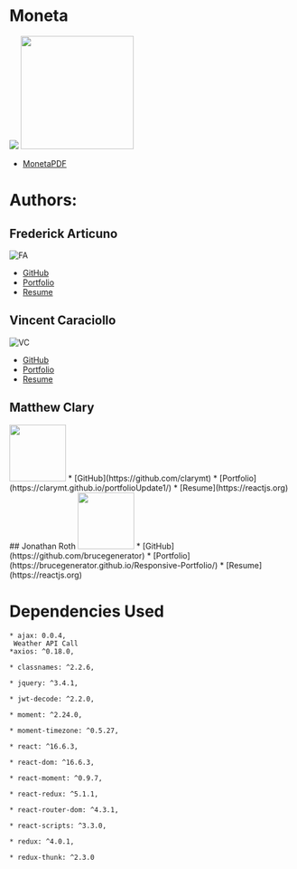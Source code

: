 # Moneta 
![](https://github.com/vin-cent321/Moneta/blob/master/client/src/components/layout/logofinal_2.jpg)
<img src='https://github.com/vin-cent321/Moneta/master/client/src/components/layout/Moneta-qr.png' 
height='200' width='200px' />
* [MonetaPDF](https://github.com/vin-cent321/Moneta/blob/master/client/src/components/layout/Montea_pdf.pdf)
# Authors:
## Frederick Articuno
![FA](https://avatars1.githubusercontent.com/u/44718784?s=100&v=4)
* [GitHub](https://github.com/fkarticuno)
* [Portfolio](https://fkarticuno.github.io/CodingPortfolio/)
* [Resume](https://fkarticuno.github.io/CodingPortfolio/Resume_DEC2019_std.pdf)
## Vincent Caraciollo
![VC](https://avatars3.githubusercontent.com/u/52013834?s=100&v=4)
* [GitHub](https://github.com/vin-cent321)
* [Portfolio](https://vin-cent321.github.io/Bootstrap-Portfolio/)
* [Resume](https://reactjs.org)
## Matthew Clary
<img src='https://avatars2.githubusercontent.com/u/52682135?s=100&v=4' height='100' width='100px' />
* [GitHub](https://github.com/clarymt)
* [Portfolio](https://clarymt.github.io/portfolioUpdate1/)
* [Resume](https://reactjs.org)
## Jonathan Roth
<img src='https://avatars0.githubusercontent.com/u/32680255?s=100&v=4' height='100' width='100px' />
* [GitHub](https://github.com/brucegenerator)
* [Portfolio](https://brucegenerator.github.io/Responsive-Portfolio/)
* [Resume](https://reactjs.org)

# Dependencies Used
    * ajax: 0.0.4,
     Weather API Call
    *axios: ^0.18.0,
     
    * classnames: ^2.2.6,
    
    * jquery: ^3.4.1,
    
    * jwt-decode: ^2.2.0,
    
    * moment: ^2.24.0,
    
    * moment-timezone: ^0.5.27,
    
    * react: ^16.6.3,
    
    * react-dom: ^16.6.3,
    
    * react-moment: ^0.9.7,
    
    * react-redux: ^5.1.1,
    
    * react-router-dom: ^4.3.1,
    
    * react-scripts: ^3.3.0,
    
    * redux: ^4.0.1, 
    
    * redux-thunk: ^2.3.0
    
